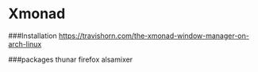 # Xmonad

###Installation
https://travishorn.com/the-xmonad-window-manager-on-arch-linux

###packages
thunar
firefox
alsamixer
